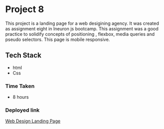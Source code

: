# Project 8
This project is a landing page for a web desigining agency. It was created as assignment eight in Ineuron js bootcamp. This assignment was a good practice to solidify concepts of positioning , flexbox, media queries and pseudo selectors. This page is mobile responsive.

## Tech Stack
- html
- Css

### Time Taken  
- 8 hours

### Deployed link


[Web Design Landing Page](https://web-design-landing-pa-ge.netlify.app/)